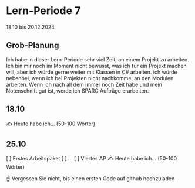 # Lern-Periode 7
18.10 bis 20.12.2024

## Grob-Planung
Ich habe in dieser Lern-Periode sehr viel Zeit, an einem Projekt zu arbeiten. Ich bin mir noch im Moment nicht bewusst, was ich für ein Projekt machen will, aber ich würde gerne weiter mit Klassen in C# arbeiten. ich würde nebenbei, wenn ich bei Projekten nicht nachkomme, an den Modulen arbeiten. Wenn ich nach all dem immer noch Zeit habe und mein Notenschnitt gut ist, werde ich SPARC Aufträge erarbeiten.
## 18.10
✍️ Heute habe ich... (50-100 Wörter)

## 25.10
[ ] Erstes Arbeitspaket
[ ] ...
[ ] Viertes AP
✍️ Heute habe ich... (50-100 Wörter)

☝️ Vergessen Sie nicht, bis einen ersten Code auf github hochzuladen
